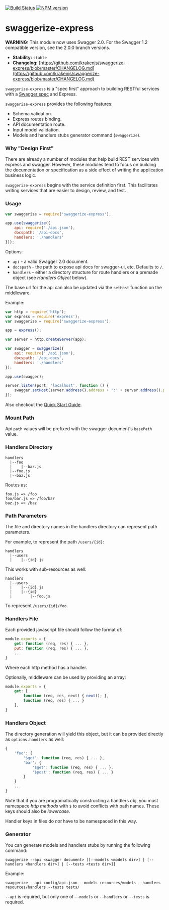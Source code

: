 [![Build Status](https://travis-ci.org/krakenjs/swaggerize-express.png)](https://travis-ci.org/krakenjs/swaggerize-express) [![NPM version](https://badge.fury.io/js/swaggerize-express.png)](http://badge.fury.io/js/swaggerize-express)

# swaggerize-express

**WARNING:** This module now uses Swagger 2.0. For the Swagger 1.2 compatible version, see the 2.0.0 branch versions.

- **Stability:** `stable`
- **Changelog:** [https://github.com/krakenjs/swaggerize-express/blob/master/CHANGELOG.md](https://github.com/krakenjs/swaggerize-express/blob/master/CHANGELOG.md)

`swaggerize-express` is a "spec first" approach to building RESTful services with a [Swagger spec](https://github.com/wordnik/swagger-spec/blob/master/versions/2.0.md)
and Express.

`swaggerize-express` provides the following features:

- Schema validation.
- Express routes binding.
- API documentation route.
- Input model validation.
- Models and handlers stubs generator command (`swaggerize`).

### Why "Design First"

There are already a number of modules that help build REST services with express and swagger. However,
these modules tend to focus on building the documentation or specification as a side effect of writing
the application business logic.

`swaggerize-express` begins with the service definition first. This facilitates writing services that
are easier to design, review, and test.

### Usage

```javascript
var swaggerize = require('swaggerize-express');

app.use(swaggerize({
    api: require('./api.json'),
    docspath: '/api-docs',
    handlers: './handlers'
}));
```

Options:

- `api` - a valid Swagger 2.0 document.
- `docspath` - the path to expose api docs for swagger-ui, etc. Defaults to `/`.
- `handlers` - either a directory structure for route handlers or a premade object (see *Handlers Object* below).

The base url for the api can also be updated via the `setHost` function on the middleware.

Example:

```javascript
var http = require('http');
var express = require('express');
var swaggerize = require('swaggerize-express');

app = express();

var server = http.createServer(app);

var swagger = swaggerize({
    api: require('./api.json'),
    docspath: '/api-docs',
    handlers: './handlers'
});

app.use(swagger);

server.listen(port, 'localhost', function () {
    swagger.setHost(server.address().address + ':' + server.address().port);
});
```

Also checkout the [Quick Start Guide](https://github.com/krakenjs/swaggerize-express/blob/master/QUICKSTART.md).

### Mount Path

Api `path` values will be prefixed with the swagger document's `basePath` value.

### Handlers Directory

```
handlers
  |--foo
  |    |--bar.js
  |--foo.js
  |--baz.js
```

Routes as:

```
foo.js => /foo
foo/bar.js => /foo/bar
baz.js => /baz
```

### Path Parameters

The file and directory names in the handlers directory can represent path parameters.

For example, to represent the path `/users/{id}`:

```shell
handlers
  |--users
  |    |--{id}.js
```

This works with sub-resources as well:

```shell
handlers
  |--users
  |    |--{id}.js
  |    |--{id}
  |        |--foo.js
```

To represent `/users/{id}/foo`.

### Handlers File

Each provided javascript file should follow the format of:

```javascript
module.exports = {
    get: function (req, res) { ... },
    put: function (req, res) { ... },
    ...
}
```

Where each http method has a handler.

Optionally, middleware can be used by providing an array:

```javascript
module.exports = {
    get: [
        function (req, res, next) { next(); },
        function (req, res) { ... }
    ],
}
```

### Handlers Object

The directory generation will yield this object, but it can be provided directly as `options.handlers` as well:

```javascript
{
    'foo': {
        '$get': function (req, res) { ... },
        'bar': {
            '$get': function (req, res) { ... },
            '$post': function (req, res) { ... }
        }
    }
    ...
}
```

Note that if you are programatically constructing a handlers obj, you must namespace *http methods* with `$` to
avoid conflicts with path names. These keys should also be *lowercase*.

Handler keys in files do *not* have to be namespaced in this way.

### Generator

You can generate models and handlers stubs by running the following command:

```shell
swaggerize --api <swagger document> [[--models <models dir>] | [--handlers <handlers dir>] | [--tests <tests dir>]]
```

Example:

```shell
swaggerize --api config/api.json --models resources/models --handlers resources/handlers --tests tests/
```

`--api` is required, but only one of `--models` or `--handlers` or `--tests` is required.
